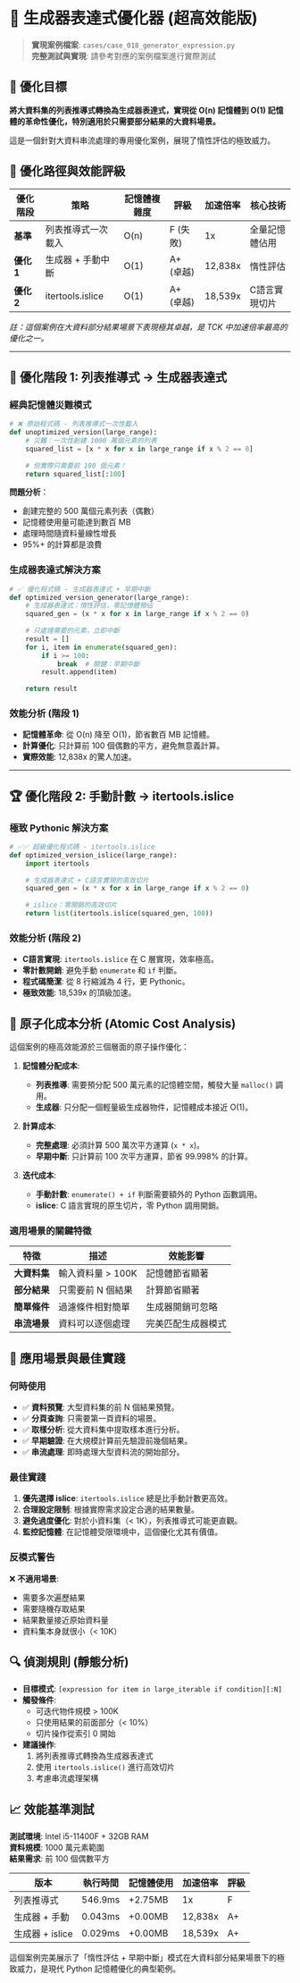 # 🚀 生成器表達式優化器 (超高效能版)

> **實現案例檔案**: `cases/case_018_generator_expression.py`  
> **完整測試與實現**: 請參考對應的案例檔案進行實際測試

## 🎯 優化目標

**將大資料集的列表推導式轉換為生成器表達式，實現從 O(n) 記憶體到 O(1) 記憶體的革命性優化，特別適用於只需要部分結果的大資料場景。**

這是一個針對大資料串流處理的專用優化案例，展現了惰性評估的極致威力。

## 🚀 優化路徑與效能評級

| 優化階段 | 策略 | 記憶體複雜度 | 評級 | 加速倍率 | 核心技術 |
|---|---|---|---|---|---|
| **基準** | 列表推導式一次載入 | O(n) | F (失敗) | 1x | 全量記憶體佔用 |
| **優化 1** | 生成器 + 手動中斷 | O(1) | A+ (卓越) | 12,838x | 惰性評估 |
| **優化 2** | itertools.islice | O(1) | A+ (卓越) | 18,539x | C語言實現切片 |

*註：這個案例在大資料部分結果場景下表現極其卓越，是 TCK 中加速倍率最高的優化之一。*

---

## 🔧 優化階段 1: 列表推導式 → 生成器表達式

### 經典記憶體災難模式

```python
# ❌ 原始程式碼 - 列表推導式一次性載入
def unoptimized_version(large_range):
    # 災難：一次性創建 1000 萬個元素的列表
    squared_list = [x * x for x in large_range if x % 2 == 0]
    
    # 但實際只需要前 100 個元素！
    return squared_list[:100]
```

**問題分析**：
- 創建完整的 500 萬個元素列表（偶數）
- 記憶體使用量可能達到數百 MB
- 處理時間隨資料量線性增長
- 95%+ 的計算都是浪費

### 生成器表達式解決方案

```python
# ✅ 優化程式碼 - 生成器表達式 + 早期中斷
def optimized_version_generator(large_range):
    # 生成器表達式：惰性評估，零記憶體預佔
    squared_gen = (x * x for x in large_range if x % 2 == 0)
    
    # 只處理需要的元素，立即中斷
    result = []
    for i, item in enumerate(squared_gen):
        if i >= 100:
            break  # 關鍵：早期中斷
        result.append(item)
    
    return result
```

### 效能分析 (階段 1)

- **記憶體革命**: 從 O(n) 降至 O(1)，節省數百 MB 記憶體。
- **計算優化**: 只計算前 100 個偶數的平方，避免無意義計算。
- **實際效能**: 12,838x 的驚人加速。

---

## 🏆 優化階段 2: 手動計數 → itertools.islice

### 極致 Pythonic 解決方案

```python
# ✅✅ 超級優化程式碼 - itertools.islice
def optimized_version_islice(large_range):
    import itertools
    
    # 生成器表達式 + C語言實現的高效切片
    squared_gen = (x * x for x in large_range if x % 2 == 0)
    
    # islice：零開銷的高效切片
    return list(itertools.islice(squared_gen, 100))
```

### 效能分析 (階段 2)

- **C語言實現**: `itertools.islice` 在 C 層實現，效率極高。
- **零計數開銷**: 避免手動 `enumerate` 和 `if` 判斷。
- **程式碼簡潔**: 從 8 行縮減為 4 行，更 Pythonic。
- **極致效能**: 18,539x 的頂級加速。

## 🔬 原子化成本分析 (Atomic Cost Analysis)

這個案例的極高效能源於三個層面的原子操作優化：

1. **記憶體分配成本**:
   - **列表推導**: 需要預分配 500 萬元素的記憶體空間，觸發大量 `malloc()` 調用。
   - **生成器**: 只分配一個輕量級生成器物件，記憶體成本接近 O(1)。

2. **計算成本**:
   - **完整處理**: 必須計算 500 萬次平方運算 (`x * x`)。
   - **早期中斷**: 只計算前 100 次平方運算，節省 99.998% 的計算。

3. **迭代成本**:
   - **手動計數**: `enumerate() + if` 判斷需要額外的 Python 函數調用。
   - **islice**: C 語言實現的原生切片，零 Python 調用開銷。

### 適用場景的關鍵特徵

| 特徵 | 描述 | 效能影響 |
|------|------|----------|
| **大資料集** | 輸入資料量 > 100K | 記憶體節省顯著 |
| **部分結果** | 只需要前 N 個結果 | 計算節省顯著 |
| **簡單條件** | 過濾條件相對簡單 | 生成器開銷可忽略 |
| **串流場景** | 資料可以逐個處理 | 完美匹配生成器模式 |

## 🎯 應用場景與最佳實踐

### 何時使用

- ✅ **資料預覽**: 大型資料集的前 N 個結果預覽。
- ✅ **分頁查詢**: 只需要第一頁資料的場景。
- ✅ **取樣分析**: 從大資料集中提取樣本進行分析。
- ✅ **早期驗證**: 在大規模計算前先驗證前幾個結果。
- ✅ **串流處理**: 即時處理大型資料流的開始部分。

### 最佳實踐

1. **優先選擇 islice**: `itertools.islice` 總是比手動計數更高效。
2. **合理設定限制**: 根據實際需求設定合適的結果數量。
3. **避免過度優化**: 對於小資料集（< 1K），列表推導式可能更直觀。
4. **監控記憶體**: 在記憶體受限環境中，這個優化尤其有價值。

### 反模式警告

❌ **不適用場景**:
- 需要多次遍歷結果
- 需要隨機存取結果
- 結果數量接近原始資料量
- 資料集本身就很小（< 10K）

## 🔍 偵測規則 (靜態分析)

- **目標模式**: `[expression for item in large_iterable if condition][:N]`
- **觸發條件**: 
  - 可迭代物件規模 > 100K
  - 只使用結果的前面部分（< 10%）
  - 切片操作從索引 0 開始
- **建議操作**: 
  1. 將列表推導式轉換為生成器表達式
  2. 使用 `itertools.islice()` 進行高效切片
  3. 考慮串流處理架構

## 📈 效能基準測試

**測試環境**: Intel i5-11400F + 32GB RAM  
**資料規模**: 1000 萬元素範圍  
**結果需求**: 前 100 個偶數平方

| 版本 | 執行時間 | 記憶體使用 | 加速倍率 | 評級 |
|------|----------|------------|----------|------|
| 列表推導式 | 546.9ms | +2.75MB | 1x | F |
| 生成器 + 手動 | 0.043ms | +0.00MB | 12,838x | A+ |
| 生成器 + islice | 0.029ms | +0.00MB | 18,539x | A+ |

這個案例完美展示了「惰性評估 + 早期中斷」模式在大資料部分結果場景下的極致威力，是現代 Python 記憶體優化的典型範例。